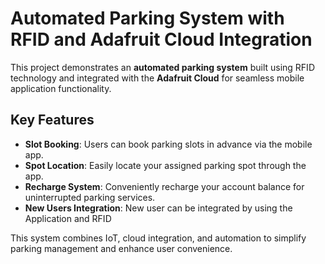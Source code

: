 # Automated Parking System with RFID and Adafruit Cloud Integration  

This project demonstrates an **automated parking system** built using RFID technology and integrated with the **Adafruit Cloud** for seamless mobile application functionality.  

## Key Features  
- **Slot Booking**: Users can book parking slots in advance via the mobile app.  
- **Spot Location**: Easily locate your assigned parking spot through the app.  
- **Recharge System**: Conveniently recharge your account balance for uninterrupted parking services.  
- **New Users Integration**: New user can be integrated by using the Application and RFID

This system combines IoT, cloud integration, and automation to simplify parking management and enhance user convenience.  
